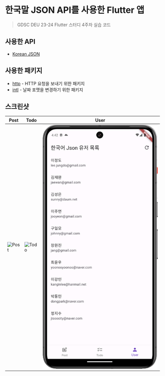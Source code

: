 # 한국말 JSON API를 사용한 Flutter 앱

> GDSC DEU 23-24 Flutter 스터디 4주차 실습 코드

## 사용한 API

- [Korean JSON](https://koreanjson.com/)

## 사용한 패키지

- [http](https://pub.dev/packages/http) - HTTP 요청을 보내기 위한 패키지
- [intl](https://pub.dev/packages/intl) - 날짜 포맷을 변경하기 위한 패키지

## 스크린샷

| Post                            | Todo                            | User                            |
| ------------------------------- | ------------------------------- | ------------------------------- |
| ![Post](./images/post_list.gif) | ![Todo](./images/todo_list.gif) | ![User](./images/user_list.gif) |
